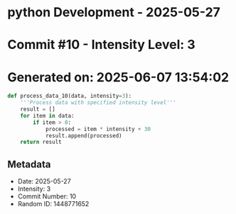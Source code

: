 ﻿# python Development - 2025-05-27
# Commit #10 - Intensity Level: 3
# Generated on: 2025-06-07 13:54:02
```python
def process_data_10(data, intensity=3):
    '''Process data with specified intensity level'''
    result = []
    for item in data:
        if item > 0:
            processed = item * intensity + 30
            result.append(processed)
    return result
```
## Metadata
- Date: 2025-05-27
- Intensity: 3
- Commit Number: 10
- Random ID: 1448771652
